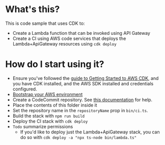 # What's this?
This is code sample that uses CDK to:
* Create a Lambda function that can be invoked using API Gateway
* Create a CI using AWS code services that deploys the Lambda+ApiGateway resources using `cdk deploy`

# How do I start using it?
* Ensure you've followed the [guide to Getting Started to AWS CDK](https://docs.aws.amazon.com/cdk/latest/guide/getting_started.html), and you have CDK installed, and the AWS SDK installed and credentials configured. 
* [Bootstrap your AWS environment](https://docs.aws.amazon.com/cdk/latest/guide/serverless_example.html#serverless_example_deploy_and_test)
* Create a CodeCommit repository. See [this documentation](https://docs.aws.amazon.com/codecommit/latest/userguide/how-to-create-repository.html) for help.
* Place the contents of this folder inside it
* Set the repository name in the `repositoryName` prop in `bin/ci.ts`.
* Build the stack with `npm run build`
* Deploy the CI stack with `cdk deploy`
* `Todo` summarize permissions
    * If you'd like to deploy just the Lambda+ApiGateway stack, you can do so with `cdk deploy -a "npx ts-node bin/lambda.ts"`
